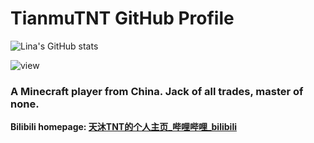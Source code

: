 # TianmuTNT GitHub Profile 

![Lina's GitHub stats](https://github-readme-stats.vercel.app/api?username=TianmuTNT)

![view](https://moe-counter.glitch.me/get/@TianmuTNT.readme)

### A Minecraft player from China. Jack of all trades, master of none.

**Bilibili homepage: [天沐TNT的个人主页_哔哩哔哩_bilibili](https://space.bilibili.com/1674232182)**
